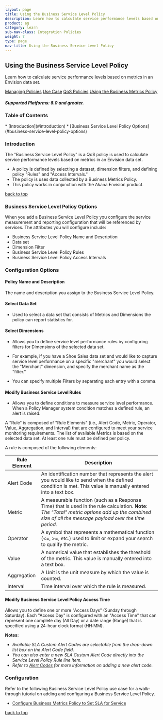 ```yaml
---
layout: page
title: Using the Business Service Level Policy
description: Learn how to calculate service performance levels based on metrics in an Envision data set. 
product: ag
category: learn
sub-nav-class: Integration Policies
weight:	7
type: page
nav-title: Using the Business Service Level Policy
---
```


## Using the Business Service Level Policy
Learn how to calculate service performance levels based on metrics in an Envision data set.

<a href="policy_management.htm" class="button secondary">Managing Policies</a>  <a href="policies_use_case_toc.html" class="button secondary">Use Case</a> <a href="qos_policies.htm" class="button secondary">QoS Policies</a> <a href="using_the_business_metrics_policy.html" class="button secondary">Using the Business Metrics Policy</a>

<h5 class="stamp">Supported Platforms: 8.0 and greater.</h5>

### Table of Contents
<div id="toc-marker"></div>
* [Introduction](#introduction)
* [Business Service Level Policy Options](#business-service-level-policy-options)


### Introduction

The "Business Service Level Policy" is a QoS policy is used to calculate service performance levels based on metrics in an Envision data set.

* A policy is defined by selecting a dataset, dimension filters, and defining policy "Rules" and "Access Intervals."
* The policy is uses data collected by a Business Metrics Policy. 
* This policy works in conjunction with the Akana Envision product. 

<a href="#top">back to top</a>

### Business Service Level Policy Options

When you add a Business Service Level Policy you configure the service measurement and reporting configuration that will be referenced by services. The attributes you will configure include:

* Business Service Level Policy Name and Description
* Data set
* Dimension Filter
* Business Service Level Policy Rules
* Business Service Level Policy Access Intervals

### Configuration Options

#### Policy Name and Description

The name and description you assign to the Business Service Level Policy.

#### Select Data Set 

* Used to select a data set that consists of Metrics and Dimensions the policy can report statistics for. 

#### Select Dimensions

* Allows you to define service level performance rules by configuring filters for Dimensions of the selected data set. 

* For example, if you have a Shoe Sales data set and would like to capture service level performance on a specific "merchant" you would select the "Merchant" dimension, and specify the merchant name as the "filter." 
* You can specify multiple Filters by separating each entry with a comma.

#### Modify Business Service Level Rules

* Allows you to define conditions to measure service level performance. When a Policy Manager system condition matches a defined rule, an alert is raised.

A "Rule" is composed of "Rule Elements" (i.e., Alert Code, Metric, Operator, Value, Aggregation, and Interval) that are configured to meet your service monitoring requirements. The list of available Metrics is based on the selected data set. At least one rule must be defined per policy.

A rule is composed of the following elements:

Rule Element  | Description
------------- | -------------
Alert Code  | An identification number that represents the alert you would like to send when the defined condition is met. This value is manually entered into a text box.
Metric  | A measurable function (such as a Response Time) that is used in the rule calculation. **Note**: *The "Total" metric options add up the combined size of all the message payload over the time period.*
Operator  | A symbol that represents a mathematical function (<=, >=, etc.) used to limit or expand your search to qualify the metric.  
Value  | A numerical value that establishes the threshold of the metric.  This value is manually entered into a text box.
Aggregation  | A Unit is the unit measure by which the value is counted.
Interval  | Time interval over which the rule is measured. 

#### Modify Business Service Level Policy Access Time

Allows you to define one or more "Access Days" (Sunday through Saturday). Each "Access Day" is configured with an "Access Time" that can represent one complete day (All Day) or a date range (Range) that is specified using a 24-hour clock format (HH:MM).

**Notes:** 

* *Available SLA Custom Alert Codes are selectable from the drop-down list box on the Alert Code field.*
* *You can also enter a new SLA Custom Alert Code directly into the Service Level Policy Rule line item.*
* *Refer to [Alert Codes](http://docs.akana.com/ag/alerts/using_alert_codes.html) for more information on adding a new alert code.*

### Configuration

Refer to the following Business Service Level Policy use case for a walk-through tutorial on adding and configuring a Business Service Level Policy. 

* [Configure Business Metrics Policy to Set SLA for Service](bus_service_level_policy_use_case_config_bus_metrics_pol_to_set_SLA_for_service.html) 


<a href="#top">back to top</a>
